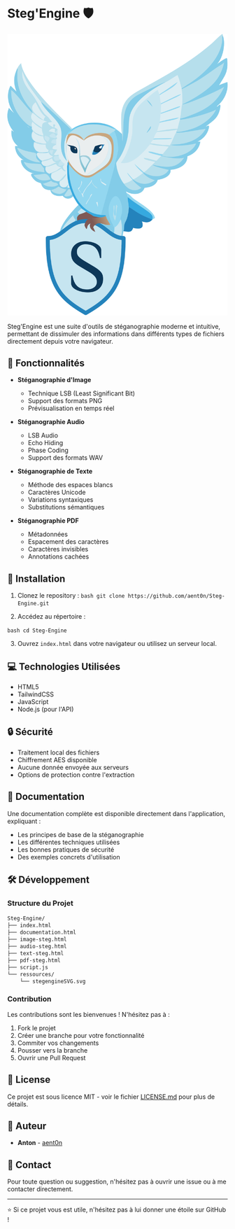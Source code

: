# Steg'Engine 🛡️

![Steg'Engine Logo](frontend/ressources/stegengineSVG.svg)

Steg'Engine est une suite d'outils de stéganographie moderne et intuitive, permettant de dissimuler des informations dans différents types de fichiers directement depuis votre navigateur.

## 🌟 Fonctionnalités

- **Stéganographie d'Image**
  - Technique LSB (Least Significant Bit)
  - Support des formats PNG
  - Prévisualisation en temps réel

- **Stéganographie Audio**
  - LSB Audio
  - Echo Hiding
  - Phase Coding
  - Support des formats WAV

- **Stéganographie de Texte**
  - Méthode des espaces blancs
  - Caractères Unicode
  - Variations syntaxiques
  - Substitutions sémantiques

- **Stéganographie PDF**
  - Métadonnées
  - Espacement des caractères
  - Caractères invisibles
  - Annotations cachées

## 🚀 Installation

1. Clonez le repository : 
``bash
git clone https://github.com/aent0n/Steg-Engine.git``

2. Accédez au répertoire :

``bash
cd Steg-Engine``


3. Ouvrez `index.html` dans votre navigateur ou utilisez un serveur local.

## 💻 Technologies Utilisées

- HTML5
- TailwindCSS
- JavaScript
- Node.js (pour l'API)

## 🔒 Sécurité

- Traitement local des fichiers
- Chiffrement AES disponible
- Aucune donnée envoyée aux serveurs
- Options de protection contre l'extraction

## 📖 Documentation

Une documentation complète est disponible directement dans l'application, expliquant :
- Les principes de base de la stéganographie
- Les différentes techniques utilisées
- Les bonnes pratiques de sécurité
- Des exemples concrets d'utilisation

## 🛠️ Développement

### Structure du Projet
```
Steg-Engine/
├── index.html
├── documentation.html
├── image-steg.html
├── audio-steg.html
├── text-steg.html
├── pdf-steg.html
├── script.js
└── ressources/
    └── stegengineSVG.svg
```



### Contribution

Les contributions sont les bienvenues ! N'hésitez pas à :
1. Fork le projet
2. Créer une branche pour votre fonctionnalité
3. Commiter vos changements
4. Pousser vers la branche
5. Ouvrir une Pull Request

## 📝 License

Ce projet est sous licence MIT - voir le fichier [LICENSE.md](LICENSE.md) pour plus de détails.

## 👥 Auteur

- **Anton** - [aent0n](https://github.com/aent0n)

## 📧 Contact

Pour toute question ou suggestion, n'hésitez pas à ouvrir une issue ou à me contacter directement.

---
⭐ Si ce projet vous est utile, n'hésitez pas à lui donner une étoile sur GitHub !
